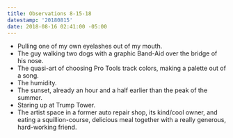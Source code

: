 ```yaml
---
title: Observations 8-15-18
datestamp: '20180815'
date: 2018-08-16 02:41:00 -05:00
---
```


- Pulling one of my own eyelashes out of my mouth.
- The guy walking two dogs with a graphic Band-Aid over the bridge of his nose.
- The quasi-art of choosing Pro Tools track colors, making a palette out of a song.
- The humidity.
- The sunset, already an hour and a half earlier than the peak of the summer.
- Staring up at Trump Tower.
- The artist space in a former auto repair shop, its kind/cool owner, and eating a squillion-course, delicious meal together with a really generous, hard-working friend.
